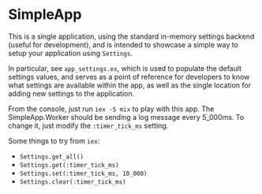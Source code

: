 # SimpleApp

This is a single application, using the standard in-memory settings backend
(useful for development), and is intended to showcase a simple way to setup
your application using `Settings`.

In particular, see `app_settings.ex`, which is used to populate the default
settings values, and serves as a point of reference for developers to know what
settings are available within the app, as well as the single location for adding
new settings to the application.

From the console, just run `iex -S mix` to play with this app. The
SimpleApp.Worker should be sending a log message every 5_000ms. To change it,
just modify the `:timer_tick_ms` setting.

Some things to try from `iex`:

- `Settings.get_all()`
- `Settings.get(:timer_tick_ms)`
- `Settings.set(:timer_tick_ms, 10_000)`
- `Settings.clear(:timer_tick_ms)`
